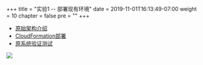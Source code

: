 +++
title = "实验1 -- 部署现有环境"
date = 2019-11-01T16:13:49-07:00
weight = 10
chapter = false
pre = "<b></b>"
+++


* [原始架构介绍](/1-实验1-部署现有环境/0_1_1-原始架构介绍.html)
* [CloudFormation部署](/1-实验1-部署现有环境/0_1_2-cloudformation部署.html)
* [原系统验证测试](/1-实验1-部署现有环境/0_1_3-cloudformation介绍.html)



![](/images/apn-logo.jpg)
